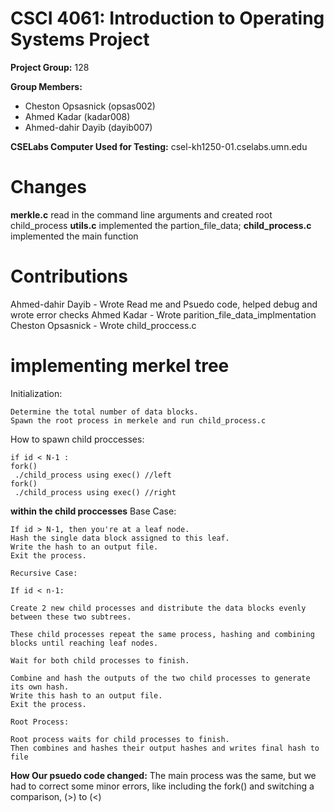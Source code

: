 # CSCI 4061: Introduction to Operating Systems Project

**Project Group:** 128

**Group Members:**
- Cheston Opsasnick (opsas002)
- Ahmed Kadar (kadar008)
- Ahmed-dahir Dayib (dayib007)

**CSELabs Computer Used for Testing:** csel-kh1250-01.cselabs.umn.edu

# Changes
**merkle.c** read in the command line arguments and created root child_process 
**utils.c** implemented the partion_file_data;
**child_process.c** implemented the main function

# Contributions
Ahmed-dahir Dayib - Wrote Read me and Psuedo code, helped debug and wrote error checks
Ahmed Kadar - Wrote parition_file_data_implmentation
Cheston Opsasnick - Wrote child_proccess.c

# implementing merkel tree
Initialization:

    Determine the total number of data blocks.
    Spawn the root process in merkele and run child_process.c

How to spawn child proccesses:

    if id < N-1 :
    fork()
     ./child_process using exec() //left
    fork()
     ./child_process using exec() //right

**within the child proccesses**
    Base Case:

    If id > N-1, then you're at a leaf node.
    Hash the single data block assigned to this leaf.
    Write the hash to an output file.
    Exit the process.

    Recursive Case:

    If id < n-1:

    Create 2 new child processes and distribute the data blocks evenly between these two subtrees.
    
    These child processes repeat the same process, hashing and combining blocks until reaching leaf nodes.

    Wait for both child processes to finish.

    Combine and hash the outputs of the two child processes to generate its own hash.
    Write this hash to an output file.
    Exit the process.

    Root Process:

    Root process waits for child processes to finish.
    Then combines and hashes their output hashes and writes final hash to file

**How Our psuedo code changed:**
The main process was the same, but we had to correct some minor errors, 
like including the fork() and switching a comparison, (>) to (<)

    